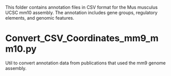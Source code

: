 This folder contains annotation files in CSV format for the Mus musculus UCSC mm10 assembly. The annotation includes gene groups, regulatory elements, and genomic features.

# Convert_CSV_Coordinates_mm9_mm10.py
Util to convert annotation data from publications that used the mm9 genome assembly.
